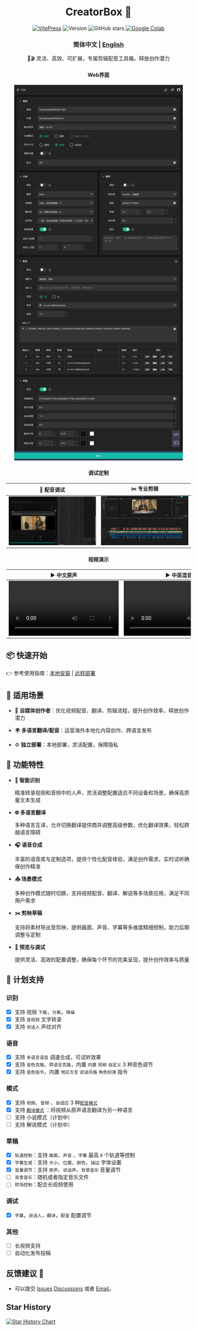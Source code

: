 <div align="center">
<h1 align="center">CreatorBox 💸</h1>

<!-- <p align="center">
  <a href="https://github.com/xiesx123/CreatorBox/stargazers">
    <img src="https://img.shields.io/badge/Stars-%E2%9D%A4-red?style=for-the-badge" alt="Stargazers">
  </a>
</p> -->
[![VitePress](https://img.shields.io/badge/Vitepress-doc-646CFF?logo=markdown&logoColor=white)](https://xiesx123.github.io/CreatorBox)
![Version](https://img.shields.io/github/tag/xiesx123/CreatorBox.svg?style=flat&label=Version)
![GitHub stars](https://img.shields.io/github/stars/xiesx123/CreatorBox)
[![Google Colab](https://img.shields.io/badge/Google_Colab-Launch-yellow?logo=googlecolab&)](https://colab.research.google.com/drive/1VFN9991PEg2mRWWwdKhAdAmQyut7Wfu5?usp=sharing)

<h3>简体中文 | <a href="README_EN.md">English</a></h3>

🚀🎬 灵活、高效、可扩展，专属剪辑配音工具箱，释放创作潜力

<h4>Web界面</h4>

![](docs/images/main.png)

<h4>调试定制</h4>

<table>
    <thead>
        <tr>
            <th align="center"><g-emoji class="g-emoji" alias="arrow_forward">🔧</g-emoji> 配音调试</th>
            <th align="center"><g-emoji class="g-emoji" alias="arrow_forward">✂️</g-emoji> 专业剪辑</th>
        </tr>
    </thead>
    <tbody>
        <tr>
            <td align="center">
                <a href="https://www.bilibili.com/video/BV1gyfNYsEdk/?t=56s">
                    <img src="docs/images/debug.jpg" alt="点击观看视频">
                </a>
            </td>
            <td align="center">
                <a href="https://www.bilibili.com/video/BV1gyfNYsEdk/?t=56s">
                  <img src="docs/images/jianying.jpg" alt="点击观看视频">
                </a>
            </td>
        </tr>
    </tbody>
</table>

<h4>视频演示</h4>

<table>
    <thead>
        <tr>
            <th align="center"><g-emoji class="g-emoji" alias="arrow_forward">▶️ 中文原声</th>
            <th align="center"><g-emoji class="g-emoji" alias="arrow_forward">▶️ 中英混音</th>
        </tr>
    </thead>
    <tbody>
        <tr>
            <td align="center"><video
                    src="https://github.com/user-attachments/assets/5e6371f4-4b46-4e31-b5a3-01c1df844be3"></video></td>
            <td align="center"><video
                    src="https://github.com/user-attachments/assets/91608e30-6e73-4f7d-844b-f7504ee23da6"></video></td>
        </tr>
    </tbody>
</table>

</div>

## 📦 快速开始

👉 参考使用指南：[本地安装](https://xiesx123.github.io/CreatorBox/deploy-local) | [远程部署](https://xiesx123.github.io/CreatorBox/deploy-colab)


## 🎨 适用场景

- 🎥 **自媒体创作者**：优化视频配音、翻译、剪辑流程，提升创作效率，释放创作潜力

- 🌍 **多语言翻译/配音**：运营海外本地化内容创作、跨语言发布

- ⚙️ **独立部署**：本地部署，灵活配置，保障隐私

## 🎯 功能特性

- **🎤 智能识别**

  精准转录视频和音频中的人声，灵活调整配置适应不同设备和场景，确保高质量文本生成

- **🌐 多语言翻译**

  多种语言互译，允许切换翻译提供商并调整高级参数，优化翻译效果，轻松跨越语言障碍

- **🎧 语音合成**

  丰富的语音库与定制选项，提供个性化配音体验，满足创作需求，实时试听确保创作精准

- **📤 场景模式**

  多种创作模式随时切换，支持视频配音、翻译、解说等多场景应用，满足不同用户需求

- **✂️ 剪映草稿**

  支持将素材导出至剪映，提供画面、声音、字幕等多维度精细控制，助力后期调整与定制

- **🔧 预览与调试**

  提供灵活、高效的配置调整，确保每个环节的完美呈现，提升创作效率与质量

## 📅 计划支持

### 识别

- [x] 支持 视频 `下载`，`分离`，`降噪`
- [x] 支持 `音视频` 文字转录
- [x] 支持 `说话人` 声纹对齐

### 语音

- [x] 支持 `多语言语音` 调速合成，可试听效果
- [x] 支持 `音色克隆`、`跨语言克隆`，内置 `内置` `视频` `自定义` 3 种音色调节
- [x] 支持 `音色指令`，内置 `地区方言` `说话风格` `角色扮演` 指令

### 模式

- [x] 支持 `视频`、`音频` 、`自适应` 3 种[`配音模式`](https://github.com/xiesx123/CreatorBox/discussions/2)
- [x] 支持 [`翻译模式`](https://github.com/xiesx123/CreatorBox/discussions/1) ：将视频从原声语言翻译为另一种语言
- [ ] 支持 小说模式（计划中）
- [ ] 支持 解说模式（计划中）

### 草稿

- [x] `轨道控制`：支持 `画面`、`声音` 、`字幕` 最高 `6` 个轨道等控制
- [x] `字幕生成`：支持 `大小`、`位置`、`颜色`、`描边` 字体设置
- [x] `音量调节`：支持 `原声`、`说话声`、`背景音乐` 音量调节
- [ ] `背景音乐`：随机或者指定音乐文件
- [ ] `转场控制`：配合长视频使用

### 调试

- [x] `字幕`，`说话人`，`翻译`，`配音` 配置调节

### 其他

- [ ] 长视频支持
- [ ] 自动化发布投稿

## 反馈建议 📢

- 可以提交 [Issues](https://github.com/xiesx123/CreatorBox/issues) [Discussions](https://github.com/xiesx123/CreatorBox/discussions)
  或者 [Email](mailto:xiesx123@gmail.com?subject=CreatoxBox%20Discussions&body=Hello,%20I%20would%20like%20to%20inquire%20about%20your%20project.%20Could%20you%20provide%20more%20details?)。

## Star History

[![Star History Chart](https://api.star-history.com/svg?repos=xiesx123/CreatorBox&type=Date)](https://star-history.com/#xiesx123/CreatorBox&Date)

